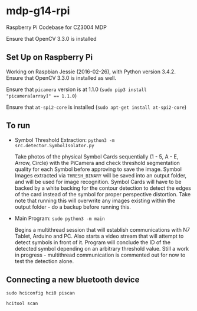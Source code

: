 # mdp-g14-rpi
Raspberry Pi Codebase for CZ3004 MDP

Ensure that OpenCV 3.3.0 is installed

## Set Up on Raspberry Pi
   Working on Raspbian Jessie (2016-02-26), with Python version 3.4.2. Ensure that OpenCV 3.3.0 is installed as well.

   Ensure that `picamera` version is at 1.1.0 (`sudo pip3 install "picamera[array]" == 1.1.0`)
   
   Ensure that `at-spi2-core` is installed (`sudo apt-get install at-spi2-core`)

## To run
- Symbol Threshold Extraction: `python3 -m src.detector.SymbolIsolator.py`

   Take photos of the physical Symbol Cards sequentially (1 - 5, A - E, Arrow, Circle) with the PiCamera and check threshold segmentation quality for each Symbol before approving to save the image. Symbol Images extracted via `THRESH_BINARY` will be saved into an output folder, and will be used for image recognition. Symbol Cards will have to be backed by a white backing for the contour detection to detect the edges of the card instead of the symbol for proper perspective distortion. Take note that running this will overwrite any images existing within the output folder - do a backup before running this.
   
- Main Program: `sudo python3 -m main`

   Begins a multithread session that will establish communications with N7 Tablet, Arduino and PC. Also starts a video stream that will attempt to detect symbols in front of it. Program will conclude the ID of the detected symbol depending on an arbitrary threshold value.
   Still a work in progress - multithread communication is commented out for now to test the detection alone.

## Connecting a new bluetooth device
`sudo hciconfig hci0 piscan`

`hcitool scan`
